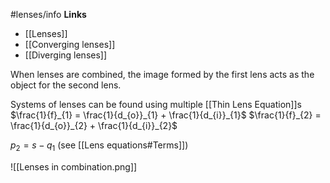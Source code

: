 #lenses/info
**Links**
- [[Lenses]] 
- [[Converging lenses]] 
- [[Diverging lenses]] 


When lenses are combined, the image formed by the first lens acts as the object for the second lens.

Systems of lenses can be found using multiple [[Thin Lens Equation]]s 
$\frac{1}{f}_{1} = \frac{1}{d_{o}}_{1} + \frac{1}{d_{i}}_{1}$
$\frac{1}{f}_{2} = \frac{1}{d_{o}}_{2} + \frac{1}{d_{i}}_{2}$


$p_{2} = s - q_{1}$ (see [[Lens equations#Terms]])


![[Lenses in combination.png]]